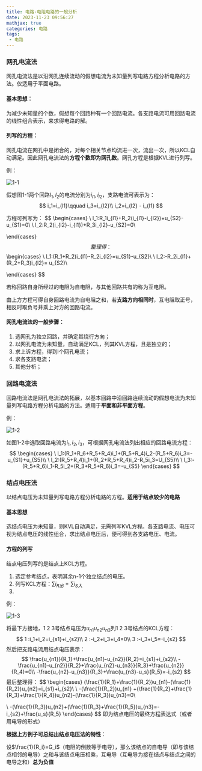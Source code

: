 ```yaml
---
title: 电路-电阻电路的一般分析
date: 2023-11-23 09:56:27
mathjax: true
categories: 电路
tags:
 - 电路
---
```


<meta name="referrer" content="no-referrer"/>



### 网孔电流法

网孔电流法是以沿网孔连续流动的假想电流为未知量列写电路方程分析电路的方法。仅适用于平面电路。

#### 基本思想：

为减少未知量的个数，假想每个回路种有一个回路电流。各支路电流可用回路电流的线性组合表示，来求得电路的解。

#### 列写的方程：

网孔电流在网孔中是闭合的，对每个相关节点均流进一次，流出一次，所以KCL自动满足。因此网孔电流法的**方程个数即为网孔数**。网孔方程是根据KVL进行列写。

例：

![1-1](https://img-blog.csdnimg.cn/82dca3b0c41f4d4d865e39f63daae06d.png)

假想图1-1两个回路$l_1,l_2$的电流分别为$i_{l1},i_{l2}$，支路电流可表示为：
$$
i_1=i_{l1}\qquad i_3=i_{l2}\\
i_2=i_{l2} - i_{l1}
$$


方程可列写为：
$$
\begin{cases}
\ l_1:R_1i_{l1}+R_2(i_{l1}-i_{l2})+u_{S2}-u_{S1}=0\\
\ l_2:R_2(i_{l2}-i_{l1})+R_3i_{l2}-u_{S2}=0\\

\end{cases}
$$
整理得：
$$
\begin{cases}
\ l_1:(R_1+R_2)i_{l1}-R_2i_{l2}=u_{S1}-u_{S2}\\
\ l_2:-R_2i_{l1}+(R_2+R_3)i_{l2}= u_{S2}\\

\end{cases}
$$


若称回路自身所经过的电阻为自电阻，与其他回路共有的称为互电阻。

由上方方程可得自身回路电流为自电阻之和，若**支路方向相同时**，互电阻取正号，相反时取负号并乘上对方的回路电流。



#### 网孔电流法的一般步骤：

1. 选网孔为独立回路，并确定其绕行方向；
2. 以网孔电流为未知量，自动满足KCL，列其KVL方程，且是独立的；
3. 求上诉方程，得到l个网孔电流；
4. 求各支路电流；
5. 其他分析；



### 回路电流法

回路电流法是网孔电流法的拓展，以基本回路中沿回路连续流动的假想电流为未知量列写电路方程分析电路的方法。适用于**平面和非平面方程**。



例：

![1-2](https://img-blog.csdnimg.cn/e11902fb480e46fd9b6fc3e197fc31c9.png)

如图1-2中选取回路电流为$i_1,i_2,i_3$，可根据网孔电流法列出相应的回路电流方程：
$$
\begin{cases}
\ l_1:(R_1+R_6+R_5+R_4)i_1+(R_5+R_4)i_2-(R_5+R_6)i_3=-u_{S1}+u_{S5}\\
\ l_2:(R_5+R_4)i_1+(R_2+R_5+R_4)i_2-R_5i_3=U_{S5}\\
\ l_3:-(R_5+R_6)i_1-R_5i_2+(R_3+R_5+R_6)i_3=-u_{S5}
\end{cases}
$$




### 结点电压法

以结点电压为未知量列写电路方程分析电路的方程。**适用于结点较少的电路**



#### 基本思想

选结点电压为未知量，则KVL自动满足，无需列写KVL方程。各支路电流、电压可视为结点电压的线性组合，求出结点电压后，便可得到各支路电压、电流。



#### 方程的列写

结点电压列写的是结点上KCL方程。

1. 选定参考结点，表明其余n-1个独立结点的电压。
2. 列写KCL方程：$\sum i_{R出}=\sum i_{S入}$
3. 

例：

![1-3](https://img-blog.csdnimg.cn/direct/c55ce3be6556478fa40c331163d09043.png)

将最下方接地，1 2 3号结点电压为$u_{n1}u_{n2}u_{n3}$列1 2 3号结点的KCL方程：
$$
1 :i_1+i_2=i_{s1}+i_{s2}\\
2 :-i_2+i_3+i_4=0\\
3 :-i_3+i_5=-i_{s2}
$$
然后把支路电流用结点电压表示：
$$
\frac{u_{n1}}{R_1}+\frac{u_{n1}-u_{n2}}{R_2}=i_{s1}+i_{s2}\\
-\frac{u_{n1}-u_{n2}}{R_2}+\frac{u_{n2}-u_{n3}}{R_3}+\frac{u_{n2}}{R_4}=0\\
-\frac{u_{n2}-u_{n3}}{R_3}+\frac{u_{n3}-u_s}{R_5}=-i_{s2}
$$
最后整理得：
$$
\begin{cases}
(\frac{1}{R_1}+\frac{1}{R_2})u_{n1}-(\frac{1}{R_2})u_{n2}=i_{s1}+i_{s2}\\
\ -(\frac{1}{R_2})u_{n1} +(\frac{1}{R_2}+\frac{1}{R_3}+\frac{1}{R_4})u_{n2}-(\frac{1}{R_3})u_{n3}=0\\

\ -(\frac{1}{R_3})u_{n2}+(\frac{1}{R_3}+\frac{1}{R_5})u_{n3}=-i_{s2}+\frac{u_s}{R_5}
\end{cases}
$$
即为结点电压的最终方程表达式（或者用电导的形式）



**根据上方例子可总结出结点电压法的特性**：

设$\frac{1}{R_i}=G_i$（电阻的倒数等于电导），那么该结点的自电导（即与该结点相邻的电导）之和与该结点电压相乘，互电导（互电导为接在结点与结点之间的电导之和）**总为负值**

